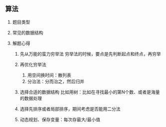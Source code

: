 ## 算法

1. 题目类型

2. 常见的数据结构

3. 解题心得
	1. 先从万能的蛮力穷举法
		穷举法的时候，要点是先判断起点和终点，再穷举
	
	2. 再优化穷举法
		1. 用空间换时间：散列表
		2. 分治法：分而治之，然后归并
	
	3. 选择合适的数据结构
		比如用树：比如在寻找最小的第N个数、或者是海量的数据处理
	
	4. 选择先排序或者局部排序，期间考虑是否能用二分法
	
	5. 动态规划、保存变量：每次存最大/最小值
